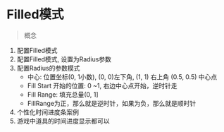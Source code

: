 # Filled模式
> 概念
1. 配置Filled模式
2. 配置Filled模式, 设置为Radius参数
3. 配置Radius的参数模式
    * 中心: 位置坐标(0, 1小数), (0, 0)左下角, (1, 1) 右上角 (0.5, 0.5) 中心点 
    * Fill Start 开始的位置: 0 ~1, 右边中心点开始，逆时针走 
    * Fill Range: 填充总量(0, 1]
    * FillRange为正，那么就是逆时针，如果为负，那么就是顺时针 
4. 个性化时间进度条案例
5. 游戏中道具的时间进度显示都可以   